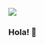 ![](https://gifsanimados.de/img-gifsanimados.de/p/papa-noel/animado-trineo-navidad-de-papa-noel-luces-navidad.gif)


### Hola! 👋


<!--

Here are some ideas to get you started:

- 🔭 I’m currently working on ...
- 🌱 I’m currently learning ...
- 👯 I’m looking to collaborate on ...
- 🤔 I’m looking for help with ...
- 💬 Ask me about ...
- 📫 How to reach me: ...
- 😄 Pronouns: ...
- ⚡ Fun fact: ...
-->
